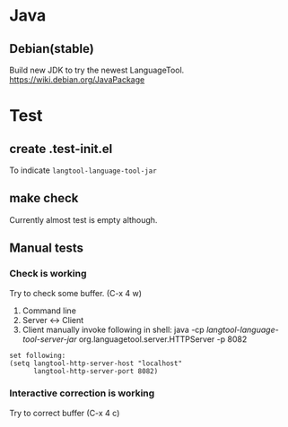 # Java

## Debian(stable)

Build new JDK to try the newest LanguageTool.
https://wiki.debian.org/JavaPackage



# Test

## create .test-init.el
   To indicate `langtool-language-tool-jar`

## make check

Currently almost test is empty although.

## Manual tests

### Check is working

Try to check some buffer. (C-x 4 w)

  1. Command line
  2. Server <-> Client
  3. Client
    manually invoke following in shell:
    java -cp *langtool-language-tool-server-jar* org.languagetool.server.HTTPServer -p 8082
    
    set following:
    (setq langtool-http-server-host "localhost"
          langtool-http-server-port 8082)

### Interactive correction is working

Try to correct buffer (C-x 4 c)


